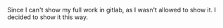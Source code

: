 Since I can't show my full work in gitlab, as I wasn't allowed to show it. I decided to show it this way.
